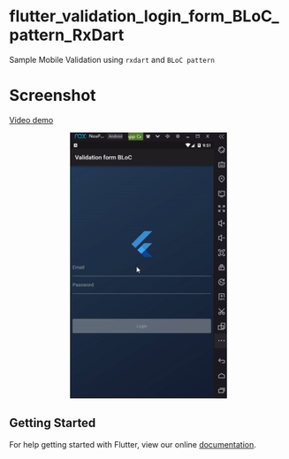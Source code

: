 # flutter_validation_login_form_BLoC_pattern_RxDart

Sample Mobile Validation using `rxdart` and `BLoC pattern`

# Screenshot

[Video demo](https://www.youtube.com/watch?v=i5gS2BToNZs&feature=youtu.be)

<p align="center">
<img src="screenshots/demo.gif" height="480" alt="Cannot load image"/>
</p>

## Getting Started

For help getting started with Flutter, view our online
[documentation](https://flutter.io/).
